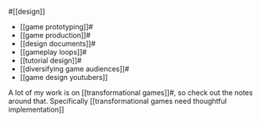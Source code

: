 #[[design]]

 - [[game prototyping]]#
 - [[game production]]#
 - [[design documents]]#
 - [[gameplay loops]]#
 - [[tutorial design]]#
 - [[diversifying game audiences]]#
 - [[game design youtubers]]

A lot of my work is on [[transformational games]]#, so check out the notes around that. Specifically [[transformational games need thoughtful implementation]]
